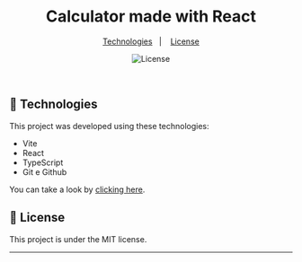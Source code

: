 <h1 align="center"> Calculator made with React </h1>


<p align="center">
  <a href="#-technologies">Technologies</a>&nbsp;&nbsp;&nbsp;|&nbsp;&nbsp;&nbsp;
  <a href="#memo-license">License</a>
</p>

<p align="center">
  <img alt="License" src="https://img.shields.io/static/v1?label=license&message=MIT&color=49AA26&labelColor=000000">
</p>

<br>


## 🚀 Technologies

This project was developed using these technologies:

- Vite
- React
- TypeScript
- Git e Github

You can take a look by <a href="https://adrianmedeirosdev.github.io/" target="_blank">clicking here</a>.

## :memo: License

This project is under the MIT license.

---




 
